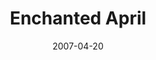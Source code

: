 ---
title: Enchanted April
date: 2007-04-20
closing_date: 2007-05-05
layout: productions
playbill:
Theatre: Theatre Jacksonville
Venue: Little Theatre
cast:
- Lotty Wilton: Alexis Robbins
- Mellersh Wilton: Daniel Owen Dungan
- Rose Arnott: Cathy O'Brien
- Frederick Arnott: Roger Lowe
- Lady Caroline Bramble: Staci Cobb
- Antony Wilding: Jefferson Baker
- Mrs. Graves: Harolyn Sharpe
- Costanza: Katharine Scarborough
crew:
- Director: Michael Lipp
- Technical Direcor: Jefferey L. Wagoner
- Scenic Design: Kelly J. Wagoner
- Lighting Design: Jefferey L. Wagoner
- Costume Design: Tracy Olin
- Scenic Artist: Lisa Miyares
- Stage Manager: Shannon Jones
- Assistant Stage Manager: Noelle Jaycox
- Sound Design: Michael Lipp
- Properties:
  - Jefferey L. Wagoner
  - Kelly J. Wagoner
- Assistant Technical Director: Daniel Owen Dungan
- Poster Design: Caryl Butterley
- Watercolor Art: Shannon Hobbs
- Italian Consultant: Judy Pelaia
- Recorded Voice Over: Robert Pelaia
- Light Board Operation: Gloria Pepe
- Sound Board Operator: Cat McLeod
- Costume Assistant: Judy Gookin
- Running Crew:
  - Greg Odenwald
  - Abigail Saenz
- Set Construction:
  - James Bennett
  - Kristina Elliot
  - Frank Healy
  - Danielle Hudson
  - Andy Hunt
  - Caroline Hunt
  - Debbie Hurm
  - Shannon Jones
  - Gloria Pepe
  - Josh Pierre
  - Shirley Sacks
  - Abigail Saenz
  - Mark Stater
orchestra:
external_links:
---